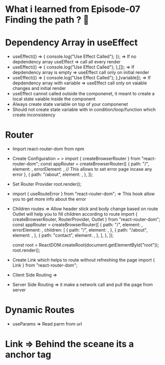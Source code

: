 # What i learned from Episode-07 Finding the path ? 🚀

# Dependency Array in useEffect

- useEffect(() => { console.log("Use Effect Called"); }); => If no depdendency array useEffect => call all every render
- useEffect(() => { console.log("Use Effect Called"); },[]); => If depdendency array is empty => useEffect call only on initial render
- useEffect(() => { console.log("Use Effect Called"); },[variable]); => If depdendency array with variable => useEffect call only on vaiable changes and initial render
- useEffect cannot called outside the componenet, it meant to create a local state vaiable inside the component
- Always create state variable on top of your componenet
- Should not create state variable with in condition/loop/function which create inconsistency

# Router

- Import react-router-dom from npm
- Create Configuration = >
  import { createBrowserRouter } from "react-router-dom";
  const appRouter = createBrowserRouter([
  {
  path: "/",
  element: <AppLayout />,
  errorElement: <Error />, // This allows to set error page incase any error
  },
  {
  path: "/about",
  element: <About />,
  },
  ]);
- Set Router Provider
  root.render(<RouterProvider router={appRouter} />);
- import { useRouteError } from "react-router-dom"; => This hook allow you to get more info about the error

- Children routes => Allow header stick and body change based on route
  Outlet will help you to fill children according to route
  import { createBrowserRouter, RouterProvider, Outlet } from "react-router-dom";
  const appRouter = createBrowserRouter([
  {
  path: "/",
  element: <AppLayout />,
  errorElement: <Error />,
  children: [
  {
  path: "/",
  element: <Body />,
  },
  {
  path: "/about",
  element: <About />,
  },
  {
  path: "contact",
  element: <Contact />,
  },
  ],
  },
  ]);

  const root = ReactDOM.createRoot(document.getElementById("root"));
  root.render(<RouterProvider router={appRouter} />);

- Create Link which helps to route without refreshing the page
  import { Link } from "react-router-dom";

- Client Side Routing =>
- Server Side Routing => it make a network call and pull the page from server

# Dynamic Routes

- useParams => Read parm from url

# Link => Behind the sceane its a anchor tag
